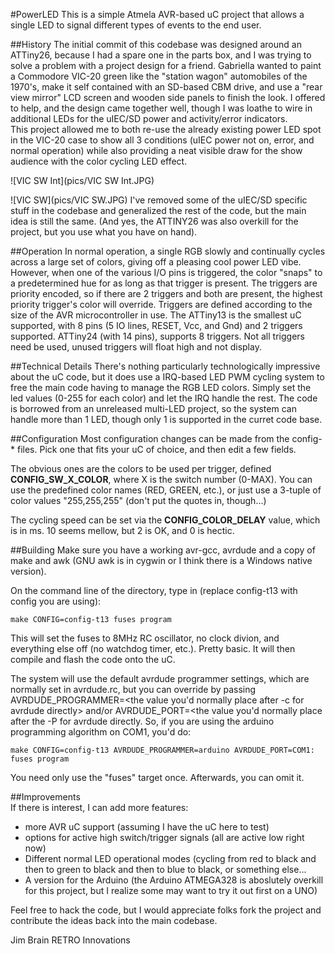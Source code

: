 #PowerLED
This is a simple Atmela AVR-based uC project that allows a single LED to signal 
different types of events to the end user.

##History
The initial commit of this codebase was designed around an ATTiny26, because I had
a spare one in the parts box, and I was trying to solve a problem with a project
design for a friend. Gabriella wanted to paint a Commodore VIC-20 green like the 
"station wagon" automobiles of the 1970's, make it self contained with an SD-based
CBM drive, and use a "rear view mirror" LCD screen and wooden side panels to finish 
the look.  I offered to help, and the design came together well, though I was loathe
to wire in additional LEDs for the uIEC/SD power and activity/error indicators.  
This project allowed me to both re-use the already existing power LED spot in the 
VIC-20 case to show all 3 conditions (uIEC power not on, error, and normal operation)
while also providing a neat visible draw for the show audience with the color cycling
LED effect.

![VIC SW Int](pics/VIC SW Int.JPG)

![VIC SW](pics/VIC SW.JPG)
I've removed some of the uIEC/SD specific stuff in the codebase and generalized the
rest of the code, but the main idea is still the same.  (And yes, the ATTINY26 was
also overkill for the project, but you use what you have on hand).

##Operation
In normal operation, a single RGB slowly and continually cycles across a large 
set of colors, giving off a pleasing cool power LED vibe.  However, when one of the 
various I/O pins is triggered, the color "snaps" to a predetermined hue for as long
as that trigger is present.  The triggers are priority encoded, so if there are 2 
triggers and both are present, the highest priority trigger's color will override.
Triggers are defined according to the size of the AVR microcontroller in use.  The
ATTiny13 is the smallest uC supported, with 8 pins (5 IO lines, RESET, Vcc, and Gnd)
and 2 triggers supported. ATTiny24 (with 14 pins), supports 8 triggers.  Not all
triggers need be used, unused triggers will float high and not display.

##Technical Details
There's nothing particularly technologically impressive about the uC code, but it
does use a IRQ-based LED PWM cycling system to free the main code having to manage
the RGB LED colors.  Simply set the led values (0-255 for each color) and let the 
IRQ handle the rest.  The code is borrowed from an unreleased multi-LED project, so
the system can handle more than 1 LED, though only 1 is supported in the curret
code base.

##Configuration
Most configuration changes can be made from the config-* files.  Pick one that fits
your uC of choice, and then edit a few fields.  

The obvious ones are the colors to
be used per trigger, defined **CONFIG_SW_X_COLOR**, where X is the switch number (0-MAX).
You can use the predefined color names (RED, GREEN, etc.), or just use a 3-tuple of
color values "255,255,255" (don't put the quotes in, though...)  

The cycling speed can be set via the **CONFIG_COLOR_DELAY** value, which is in ms.  10 
seems mellow, but 2 is OK, and 0 is hectic.

##Building
Make sure you have a working avr-gcc, avrdude and a copy of make and awk (GNU awk is
in cygwin or I think there is a Windows native version).

On the command line of the directory, type in (replace config-t13 with config you
are using):

`make CONFIG=config-t13 fuses program`

This will set the fuses to 8MHz RC oscillator, no clock divion, and everything else
off (no watchdog timer, etc.).  Pretty basic.  It will then compile and flash the 
code onto the uC.

The system will use the default avrdude programmer settings, which are normally set 
in avrdude.rc, but you can override by passing AVRDUDE_PROGRAMMER=<the value you'd 
normally place after -c for avrdude directly> and/or  AVRDUDE_PORT=<the value you'd
normally place after the -P for avrdude directly.  So, if you are using the arduino
programming algorithm on COM1, you'd do:

`make CONFIG=config-t13 AVRDUDE_PROGRAMMER=arduino AVRDUDE_PORT=COM1: fuses program`

You need only use the "fuses" target once.  Afterwards, you can omit it.

##Improvements  
If there is interest, I can add more features:

* more AVR uC support (assuming I have the uC here to test)
* options for active high switch/trigger signals (all are active low right now)
* Different normal LED operational modes (cycling from red to black and then to green
  to black and then to blue to black, or something else...
* A version for the Arduino (the Arduino ATMEGA328 is aboslutely overkill for this 
  project, but I realize some may want to try it out first on a UNO)

Feel free to hack the code, but I would appreciate folks fork the project and
contribute the ideas back into the main codebase.

Jim Brain
RETRO Innovations
